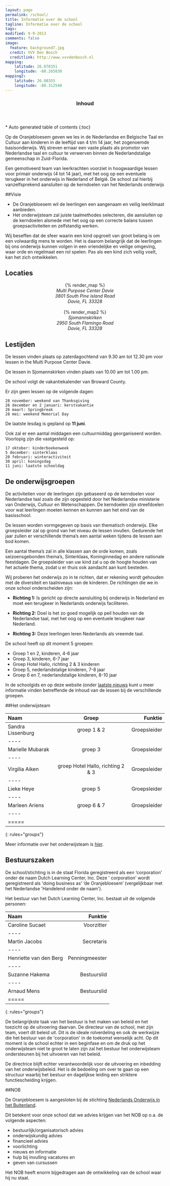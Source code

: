 ```yaml
---
layout: page
permalink: /school/
title: Informatie over de school
tagline: Informatie over de school
tags: 
modified: 9-9-2013
comments: false
image:
  feature: background7.jpg
  credit: VVV Den Bosch
  creditlink: http://www.vvvdenbosch.nl
mapping:
    latitude: 26.078351
    longitude: -80.265830
mapping2:
    latitude: 26.08355
    longitude: -80.312540
---
```



<section id="table-of-contents" class="toc">
  <header>
    <h3 >Inhoud</h3>
  </header>
<div id="drawer" markdown="1">
*  Auto generated table of contents
{:toc}
</div>
</section><!-- /#table-of-contents -->


Op de Oranjebloesem geven we les in de Nederlandse en Belgische Taal en Cultuur aan kinderen in de leeftijd van 4 t/m 14 jaar, het zogenoemde basisonderwijs. Wij streven ernaar een vaste plaats als promotor van Nederlandse taal en cultuur te verwerven binnen de Nederlandstalige gemeenschap in Zuid-Florida.  

Een gemotiveerd team van leerkrachten voorziet in hoogwaardige lessen voor primair onderwijs (4 tot 14 jaar), met het oog op een eventuele terugkeer in het onderwijs in Nederland of België. De school zal hierbij vanzelfsprekend aansluiten op de kerndoelen van het Nederlands onderwijs
 
##Visie

* De Oranjebloesem wil de leerlingen een aangenaam en veilig leerklimaat aanbieden.
* Het onderwijsteam zal juiste taalmethodes selecteren, die aansluiten op de kerndoelen alsmede met het oog op een correcte balans tussen groepsactiviteiten en zelfstandig werken.  


Wij beseffen dat de sfeer waarin een kind opgroeit van groot belang is om een volwaardig mens te worden. Het is daarom belangrijk dat de leerlingen bij ons onderwijs kunnen volgen in een vriendelijke en veilige omgeving, waar orde en regelmaat een rol spelen. Pas als een kind zich veilig voelt, kan het zich ontwikkelen. 

## Locaties
<center>
{% render_map %}
</center>
<center>
<i>
Multi Purpose Center Davie
<br/>
3801 South Pine island Road
<br/>
Davie, FL 33328
</i>
</center>
<br/>
<center>
{% render_map2 %}
</center>
<center>
<i>
Sjomannskirken
<br/>
2950 South Flamingo Road
<br/>
Davie, FL 33328
</i>
</center>


## Lestijden
De lessen vinden plaats op zaterdagochtend van 9.30 am tot 12.30 pm voor lessen in the Multi Purpose Center Davie. 

De lessen in Sjomannskirken vinden plaats van 10.00 am tot 1.00 pm.


De school volgt de vakantiekalender van Broward County.  


Er zijn geen lessen op de volgende dagen:
 
	28 november: weekend van Thanksgiving
	26 december en 2 januari: kerstvakantie
	26 maart: Springbreak
	28 mei: weekend Memorial Day
  
  
De laatste lesdag is gepland op **11 juni**.  


Ook zal er een aantal middagen een cultuurmiddag georganiseerd worden. Voorlopig zijn die vastgesteld op: 
 
	17 oktober: kinderboekenweek
	5 december: sinterklaas
	20 februari: winteractiviteit
	30 april: koningsdag
    11 juni: laatste schooldag

## De onderwijsgroepen
De activiteiten voor de leerlingen zijn gebaseerd op de kerndoelen voor Nederlandse taal zoals die zijn opgesteld door het Nederlandse ministerie van Onderwijs, Cultuur en Wetenschappen. De kerndoelen zijn streefdoelen voor wat leerlingen moeten kennen en kunnen aan het eind van de basisschool.  

De lessen worden vormgegeven op basis van thematisch onderwijs. Elke groepsleider zal op grond van het niveau de lessen invullen. Gedurende het jaar zullen er verschillende thema’s een aantal weken tijdens de lessen aan bod komen.  

 
Een aantal thema’s zal in alle klassen aan de orde komen, zoals seizoensgebonden thema’s, Sinterklaas, Koninginnedag en andere nationale feestdagen. De groepsleider van uw kind zal u op de hoogte houden van het actuele thema, zodat u er thuis ook aandacht aan kunt besteden.  

Wij proberen het onderwijs zo in te richten, dat er rekening wordt gehouden met de diversiteit en taalniveaus van de kinderen. De richtingen die we in onze school onderscheiden zijn:

* **Richting 1:** Is gericht op directe aansluiting bij onderwijs in Nederland en moet een terugkeer in Nederlands onderwijs faciliteren. 


* **Richting 2:** Doel is het zo goed mogelijk op peil houden van de Nederlandse taal, met het oog op een eventuele terugkeer naar Nederland.

* **Richting 3:** Deze leerlingen leren Nederlands als vreemde taal. 

De school heeft op dit moment 5 groepen:

* Groep 1 en 2, kinderen, 4-6 jaar
* Groep 3, kinderen, 6-7 jaar
* Groep Hotel Hallo, richting 2 & 3 kinderen
* Groep 5, nederlandstalige kinderen, 7-8 jaar 
* Groep 6 en 7, nederlandstalige kinderen, 8-10 jaar 
  
In de schoolgids en op deze website (onder [laatste nieuws](/%5B"groepen"%5D/schooljaar-2014-2015-weer-begonnen/) kunt u meer informatie vinden betreffende de inhoud van de lessen bij de verschillende groepen.


##Het onderwijsteam

| Naam | Groep | Funktie |
|:--------|:-------:|------:|
| Sandra Lissenburg   | groep 1 & 2   | Groepsleider  |
|----
| Marielle Mubarak   | groep 3   | Groepsleider  |
|----
| Virgilia Aiken   | groep Hotel Hallo, richting 2 & 3   | Groepsleider  |
|----
| Lieke Heye   | groep 5   | Groepsleider  |
|----
| Marleen Ariens | groep 6 & 7   |  Groepsleider  |
|----
|=====
{: rules="groups"}
 
Meer informatie over het onderwijsteam is [hier](/team/).

## Bestuurszaken

De school/stichting is in de staat Florida geregistreerd als een ‘corporation’ onder de naam Dutch Learning Center, Inc. Deze ' corporation' wordt geregistreerd als 'doing business as' ‘de Oranjebloesem’ (vergelijkbaar met het Nederlandse 'Handelend onder de naam').
 
Het bestuur van het Dutch Learning Center, Inc. bestaat uit de volgende personen:

| Naam | Funktie |
|:--------|--------:|
| Caroline Sucaet | Voorzitter  |
|----
| Martin Jacobs | Secretaris  |
|----
| Henriette van den Berg | Penningmeester  |
|----
| Suzanne Hakema | Bestuurslid  |
|----
| Arnaud Mens | Bestuurslid  |
|=====
{: rules="groups"}

 
De belangrijkste taak van het bestuur is het maken van beleid en het toezicht op de uitvoering daarvan. De directeur van de school, met zijn team, voert dit beleid uit. Dit is de ideale rolverdeling en ook de werkwijze die het bestuur van de 'corporation' in de toekomst wenselijk acht. Op dit moment is de school echter in een beginfase en om de druk op het onderwijsteam niet te groot te laten zijn zal het bestuur het onderwijsteam ondersteunen bij het uitvoeren van het beleid.
 
De directrice blijft echter verantwoordelijk voor de uitvoering en inbedding van het onderwijsbeleid. Het is de bedoeling om over te gaan op een structuur waarbij het bestuur en dagelijkse leiding een striktere functiescheiding krijgen.

##NOB

De Oranjebloesem is aangesloten bij de stichting [Nederlands Onderwijs in het Buitenland](http://www.nob.nl). 

Dit betekent voor onze school dat we advies krijgen van het NOB op o.a. de volgende aspecten: 

*	bestuurlijk/organisatorisch advies
*	onderwijskundig advies
*	financieel advies
*	voorlichting 
*	nieuws en informatie
*	hulp bij invulling vacatures en
*	geven van cursussen

Het NOB heeft enorm bijgedragen aan de ontwikkeling van de school waar hij nu staat.  
